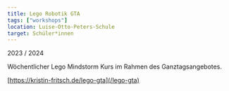 ```yaml
---
title: Lego Robotik GTA
tags: ["workshops"]
location: Luise-Otto-Peters-Schule
target: Schüler*innen
---
```


2023 / 2024

Wöchentlicher Lego Mindstorm Kurs im Rahmen des Ganztagsangebotes.

[https://kristin-fritsch.de/lego-gta](/lego-gta)
